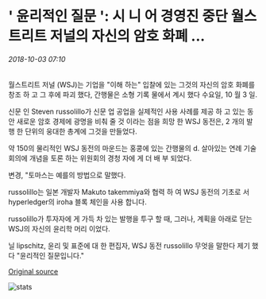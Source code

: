 # ' 윤리적인 질문 ': 시 니 어 경영진 중단 월스트리트 저널의 자신의 암호 화폐 ...

###### 2018-10-03 07:10

월스트리트 저널 (WSJ)는 기업을 "이해 하는" 입찰에 있는 그것의 자신의 암호 화폐를 창조 하 고 그 후에 파괴 했다, 간행물은 소형 기록 물에서 계시 했다 수요일, 10 월 3 일.

신문 인 Steven russolillo가 신문 업 공업을 실제적인 사용 사례를 제공 하 고 있는 동안 새로운 암호 경제에 광명을 비춰 줄 것 이라는 점을 희망 한 WSJ 동전은, 2 개의 발행 한 단위의 웅대한 총계에 그것을 만들었다.

약 150의 물리적인 WSJ 동전의 마운드는 홍콩에 있는 간행물의 d. 살아있는 연례 기술 회의에 개념을 토론 하는 위원회의 경청 자에 게 더 배 부 되었다.

변경, "토마스는 예를의 방법으로 말했다.

russolillo는 일본 개발자 Makuto takemmiya와 협력 하 여 WSJ 동전의 기초로 서 hyperledger의 iroha 블록 체인을 사용 합니다.

russolillo가 투자자에 게 가득 차 있는 발행을 투구 할 때, 그러나, 계획을 아래로 닫는 WSJ의 자신의 윤리학 머리 이었다.

닐 lipschitz, 윤리 및 표준에 대 한 편집자, WSJ 동전 russolillo 무엇을 말한다 제기 했다 "윤리적인 질문입니다."

[Original source](https://cointelegraph.com/news/ethical-questions-senior-executive-halts-wall-street-journals-own-cryptocurrency)

![stats](https://c.statcounter.com/11760860/0/a89fa40b/1/ "stats")